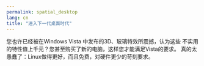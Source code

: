 ```yaml
---
permalink: spatial_desktop
lang: cn
title: "进入下一代桌面时代"
---
```


您也许已经被在Windows Vista 中发布的3D、玻璃特效所震撼，认为这些
不实用的特性值上千元？您甚至购买了新的电脑，这样您才能满足Vista的要求。
真的太愚蠢了：Linux做得更好，而且免费，对硬件更少的苛刻要求。

<? all_video_ids_from_file ();?>




